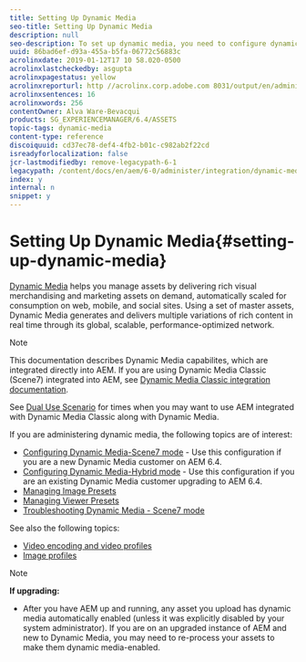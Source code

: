 ```yaml
---
title: Setting Up Dynamic Media
seo-title: Setting Up Dynamic Media
description: null
seo-description: To set up dynamic media, you need to configure dynamic media and manage image and viewer presets
uuid: 86bad6ef-d93a-455a-b5fa-06772c56883c
acrolinxdate: 2019-01-12T17 10 58.020-0500
acrolinxlastcheckedby: asgupta
acrolinxpagestatus: yellow
acrolinxreporturl: http //acrolinx.corp.adobe.com 8031/output/en/administering_dynamic_media_krs_workflow_f3c2f2ccebf6138e_79_report.xml
acrolinxsentences: 16
acrolinxwords: 256
contentOwner: Alva Ware-Bevacqui
products: SG_EXPERIENCEMANAGER/6.4/ASSETS
topic-tags: dynamic-media
content-type: reference
discoiquuid: cd37ec78-def4-4fb2-b01c-c982ab2f22cd
isreadyforlocalization: false
jcr-lastmodifiedby: remove-legacypath-6-1
legacypath: /content/docs/en/aem/6-0/administer/integration/dynamic-media
index: y
internal: n
snippet: y
---
```


# Setting Up Dynamic Media{#setting-up-dynamic-media}

[Dynamic Media](http://www.adobe.com/solutions/web-experience-management/dynamic-media.html) helps you manage assets by delivering rich visual merchandising and marketing assets on demand, automatically scaled for consumption on web, mobile, and social sites. Using a set of master assets, Dynamic Media generates and delivers multiple variations of rich content in real time through its global, scalable, performance-optimized network.

>[!NOTE]
>
>This documentation describes Dynamic Media capabilites, which are integrated directly into AEM. If you are using Dynamic Media Classic (Scene7) integrated into AEM, see [Dynamic Media Classic integration documentation](../../sites/administering/using/scene7.md). 
>
>See [Dual Use Scenario](../../sites/administering/using/scene7.md#dualusescenario) for times when you may want to use AEM integrated with Dynamic Media Classic along with Dynamic Media.

If you are administering dynamic media, the following topics are of interest:

* [Configuring Dynamic Media-Scene7 mode](../../assets/using/config-dms7.md) - Use this configuration if you are a new Dynamic Media customer on AEM 6.4.
* [Configuring Dynamic Media-Hybrid mode](../../assets/using/config-dynamic.md) - Use this configuration if you are an existing Dynamic Media customer upgrading to AEM 6.4.
* [Managing Image Presets](../../assets/using/managing-image-presets.md)
* [Managing Viewer Presets](../../assets/using/managing-viewer-presets.md)
* [Troubleshooting Dynamic Media - Scene7 mode](../../assets/using/troubleshoot-dms7.md)

<!--
Comment Type: annotation
Last Modified By: rbrough
Last Modified Date: 2018-02-20T19:30:07.217-0500
First and last bullet needs to be edited/updated.
-->

See also the following topics:

* [Video encoding and video profiles](../../assets/using/video-profiles.md)
* [Image profiles](../../assets/using/image-profiles.md)

>[!NOTE]
>
>**If upgrading:**
>
>* After you have AEM up and running, any asset you upload has dynamic media automatically enabled (unless it was explicitly disabled by your system administrator). If you are on an upgraded instance of AEM and new to Dynamic Media, you may need to re-process your assets to make them dynamic media-enabled.
>


